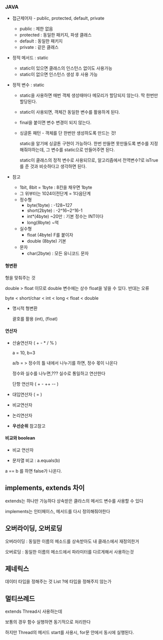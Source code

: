 ### JAVA

- 접근제어자 - public, protected, default, private

  - public : 제한 없음
  - protected : 동일한 패키지, 파생 클래스
  - default : 동일한 패키지
  - private : 같은 클래스

- 정적 메서드 : static

  - static이 있으면 클래스의 인스턴스 없이도 사용가능
  - static이 없으면 인스턴스 생성 후 사용 가능

- 정적 변수 : static

  - static을 사용하면 매번 객체 생성때마다 메모리가 할당되지 않는다. 딱 한번만 할당된다.

  - static이 사용되면, 객체간 동일한 변수를 활용하게 된다.

  - final을 붙이면 변수 변경이 되지 않는다.

  - 싱글톤 패턴 - 객체를 단 한번만 생성하도록 만드는 것!

    static을 알기에 싱글톤 구현이 가능하다. 한번 만들면 못만들도록 변수를 지정해줘야하는데, 그 변수를 static으로 만들어주면 된다.

    static이 클래스의 정적 변수로 사용되므로, 알고리즘에서 전역변수?로 isTrue를 준 것과 비슷하다고 생각하면 된다.

- 참고

  - 1bit, 8bit = 1byte : 8칸을 채우면 1byte
  - 그 위부터는 1024이전단계 = 1다음단계
  - 정수형
    - byte(1byte) : -128~127
    - short(2byte) : -2^16~2^16-1
    - int*(4byte) ~20만 : 기본 정수는 INT이다
    - long(8byte) ~억
  - 실수형
    - float (4byte) F를 붙이자
    - double (8byte) 기본
  - 문자
    - char(2byte) : 모든 유니코드 문자

#### 형변환

형을 맞춰주는 것

double > float 이므로 double 변수에는 상수 float을 넣을 수 있다. 반대는 오류

byte < short/char < int < long < float < double

- 명시적 형변환

  괄호를 활용 (int), (float)

#### 연산자

- 산술연산자 ( + - * / % )

  a = 10, b=3

  a/b = > 정수의 틀 내에서 나누기를 하면, 정수 몫이 나온다

  정수와 실수를 나누면,??? 실수로 통일하고 연산한다

  

  단항 연산자 ( +  -  ++ -- )

- 대입연산자 ( = )

- 비교연산자

- 논리연산자

- **우선순위** 참고참고

#### 비교와 boolean

- 비교 연산자

-  문자열 비교 : a.equals(b)  

  a == b 를 하면 false가 나온다.



## implements, extends 차이

extends는 하나만 가능하다 상속받은 클라스의 메서드 변수를 사용할 수 있다

implements는 인터페이스, 메서드를 다시 정의해줘야한다



## 오버라이딩, 오버로딩

오버라이딩 : 동일한 이름의 메소드를 상속받아도 내 클래스에서 재정의한거

오버로딩 : 동일한 이름의 메소드에서 파라미터를 다르게해서 사용하는것

## 제네릭스

데이터 타입을 정해주는 것 List<??> ?에 타입을 정해주지 않는가

## 멀티쓰레드

extends Thread시 사용하는데

보통의 경우 함수 실행하면 동기적으로 처리한다

하지만 Thread의 메서드 start를 사용시, for문 안에서 동시에 실행된다.
